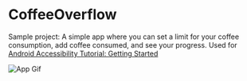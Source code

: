 # CoffeeOverflow

Sample project:  A simple app where you can set a limit for your coffee consumption, add coffee consumed, and see your progress. Used for [Android Accessibility Tutorial: Getting Started](https://www.raywenderlich.com/182100/android-accessibility-tutorial-getting-started)

![App Gif](https://koenig-media.raywenderlich.com/uploads/2018/01/giphy-1.gif)
